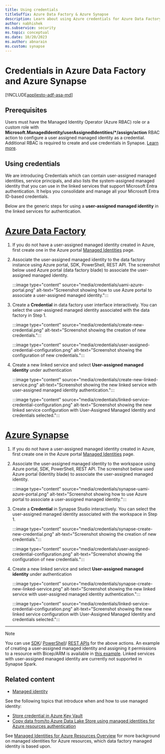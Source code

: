 ```yaml
---
title: Using credentials
titleSuffix: Azure Data Factory & Azure Synapse
description: Learn about using Azure credentials for Azure Data Factory. 
author: nabhishek
ms.subservice: security
ms.topic: conceptual
ms.date: 10/20/2023
ms.author: abnarain 
ms.custom: synapse
---
```


# Credentials in Azure Data Factory and Azure Synapse

[!INCLUDE[appliesto-adf-asa-md](includes/appliesto-adf-asa-md.md)]

## Prerequisites

Users must have the Managed Identity Operator (Azure RBAC) role or a custom role with **Microsoft.ManagedIdentity/userAssignedIdentities/*/assign/action** RBAC action to configure a user assigned managed identity as a credential. Additional RBAC is required to create and use credentials in Synapse. [Learn more](../synapse-analytics/security/synapse-workspace-synapse-rbac-roles.md).

## Using credentials

We are introducing Credentials which can contain user-assigned managed identities, service principals, and also lists the system-assigned managed identity that you can use in the linked services that support Microsoft Entra authentication. It helps you consolidate and manage all your Microsoft Entra ID-based credentials.  

Below are the generic steps for using a **user-assigned managed identity** in the linked services for authentication. 

# [Azure Data Factory](#tab/data-factory)

1. If you do not have a user-assigned managed identity created in Azure, first create one in the Azure portal [Managed Identities](https://portal.azure.com/#blade/HubsExtension/BrowseResource/resourceType/Microsoft.ManagedIdentity%2FuserAssignedIdentities) page.

1. Associate the user-assigned managed identity to the data factory instance using Azure portal, SDK, PowerShell, REST API. The screenshot below used Azure portal (data factory blade) to associate the user-assigned managed identity.

   :::image type="content" source="media/credentials/uami-azure-portal.png" alt-text="Screenshot showing how to use Azure portal to associate a user-assigned managed identity.":::

1. Create a **Credential** in data factory user interface interactively. You can select the user-assigned managed identity associated with the data factory in Step 1. 

   :::image type="content" source="media/credentials/create-new-credential.png" alt-text="Screenshot showing the creation of new credentials.":::

   :::image type="content" source="media/credentials/user-assigned-credential-configuration.png" alt-text="Screenshot showing the configuration of new credentials.":::

1. Create a new linked service and select **User-assigned managed identity** under authentication

   :::image type="content" source="media/credentials/create-new-linked-service.png" alt-text="Screenshot showing the new linked service with user-assigned managed identity authentication.":::

   :::image type="content" source="media/credentials/linked-service-credential-configuration.png" alt-text="Screenshot showing the new linked service configuration with User-Assigned Managed Identity and credentials selected.":::

# [Azure Synapse](#tab/synapse-analytics)

1. If you do not have a user-assigned managed identity created in Azure, first create one in the Azure portal [Managed Identities](https://portal.azure.com/#blade/HubsExtension/BrowseResource/resourceType/Microsoft.ManagedIdentity%2FuserAssignedIdentities) page.

1. Associate the user-assigned managed identity to the workspace using Azure portal, SDK, PowerShell, REST API. The screenshot below used Azure portal (Identity blade) to associate the user-assigned managed identity.

   :::image type="content" source="media/credentials/synapse-uami-azure-portal.png" alt-text="Screenshot showing how to use Azure portal to associate a user-assigned managed identity.":::

1. Create a **Credential** in Synapse Studio interactively. You can select the user-assigned managed identity associated with the workspace in Step 1.

   :::image type="content" source="media/credentials/synapse-create-new-credential.png" alt-text="Screenshot showing the creation of new credentials.":::

   :::image type="content" source="media/credentials/user-assigned-credential-configuration.png" alt-text="Screenshot showing the configuration of new credentials.":::

1. Create a new linked service and select **User-assigned managed identity** under authentication

   :::image type="content" source="media/credentials/synapse-create-new-linked-service.png" alt-text="Screenshot showing the new linked service with user-assigned managed identity authentication.":::

   :::image type="content" source="media/credentials/linked-service-credential-configuration.png" alt-text="Screenshot showing the new linked service configuration with User-Assigned Managed Identity and credentials selected.":::

---

> [!NOTE] 
> You can use [SDK](/dotnet/api/microsoft.azure.management.synapse?preserve-view=true&view=azure-dotnet-preview)/ [PowerShell](/powershell/module/az.synapse/?context=%2Fazure%2Fsynapse-analytics%2Fcontext%2Fcontext&view=azps-9.1.0&preserve-view=true)/ [REST APIs](/rest/api/synapse/) for the above actions. An example of creating a user-assigned managed identity and assigning it permissions to a resource with Bicep/ARM is available in [this example](https://github.com/Azure/azure-quickstart-templates/tree/master/quickstarts/microsoft.datafactory/data-factory-get-started).
> Linked services with user-assigned managed identity are currently not supported in Synapse Spark. 

## Related content

- [Managed identity](data-factory-service-identity.md)

See the following topics that introduce when and how to use managed identity:

- [Store credential in Azure Key Vault](store-credentials-in-key-vault.md)
- [Copy data from/to Azure Data Lake Store using managed identities for Azure resources authentication](connector-azure-data-lake-store.md)

See [Managed Identities for Azure Resources Overview](../active-directory/managed-identities-azure-resources/overview.md) for more background on managed identities for Azure resources, which data factory managed identity is based upon.
